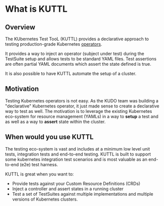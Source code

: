 # What is KUTTL

## Overview

The KUbernetes Test TooL (KUTTL) provides a declarative approach to testing production-grade Kubernetes [operators](https://kubernetes.io/docs/concepts/extend-kubernetes/operator/).

It provides a way to inject an operator (subject under test) during the TestSuite setup and allows tests to be standard YAML files.  Test assertions are often partial YAML documents which assert the state defined is true.

It is also possible to have KUTTL automate the setup of a cluster.

## Motivation

Testing Kubernetes operators is not easy. As the KUDO team was building a "declarative" Kubernetes operator, it just made sense to create a declarative way to test as well.  The motivation is to leverage the existing Kubernetes eco-system for resource management (YAMLs) in a way to **setup** a test and as well as a way to **assert** state within the cluster.

## When would you use KUTTL

The testing eco-system is vast and includes at a minimum low level unit tests, integration tests and end-to-end testing.  KUTTL is built to support some kubernetes integration test scenarios and is most valuable as an end-to-end (e2e) test harness.

KUTTL is great when you want to:

* Provide tests against your Custom Resource Definitions (CRDs)
* Inject a controller and assert states in a running cluster
* Test a set of TestSuites against multiple implementations and multiple versions of Kubernetes clusters.
